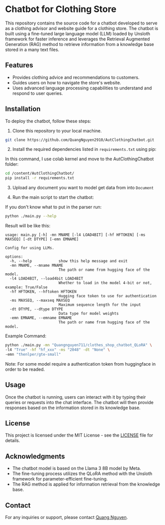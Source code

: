 # Chatbot for Clothing Store

This repository contains the source code for a chatbot developed to serve as a clothing advisor and website guide for a clothing store. The chatbot is built using a fine-tuned large language model (LLM) loaded by Unsloth framework for faster inference and leverages the Retrieval Augmented Generation (RAG) method to retrieve information from a knowledge base stored in a many text files.

## Features

- Provides clothing advice and recommendations to customers.
- Guides users on how to navigate the store's website.
- Uses advanced language processing capabilities to understand and respond to user queries.

## Installation

To deploy the chatbot, follow these steps:

1. Clone this repository to your local machine.

```bash
git clone https://github.com/QuangNguyen2910/AutClothingChatbot.git
```

2. Install the required dependencies listed in `requirements.txt` using pip:

In this command, I use colab kernel and move to the AutClothingChatbot folder:

```bash
cd /content/AutClothingChatbot/
pip install -r requirements.txt
```

3. Upload any document you want to model get data from into `Document`

4. Run the main script to start the chatbot:

If you don't know what to put in the parser run:

```bash
python ./main.py --help
```

Result will be like this:

```
usage: main.py [-h] -mn MNAME [-l4 LOAD4BIT] [-hf HFTOKEN] [-ms MAXSEQ] [-dt DTYPE] [-emn EMNAME]

Config for using LLMs.

options:
  -h, --help            show this help message and exit
  -mn MNAME, --mname MNAME
                        The path or name from hugging face of the model.
  -l4 LOAD4BIT, --load4bit LOAD4BIT
                        Whether to load in the model 4-bit or not, example: True/False
  -hf HFTOKEN, --hftoken HFTOKEN
                        Hugging face token to use for authentication
  -ms MAXSEQ, --maxseq MAXSEQ
                        Maximum sequence length for the input
  -dt DTYPE, --dtype DTYPE
                        Data type for model weights
  -emn EMNAME, --emname EMNAME
                        The path or name from hugging face of the model.
```

Example Command:

```bash
python ./main.py -mn "Quangnguyen711/clothes_shop_chatbot_QLoRA" \
-l4 "True" -hf "hf_xxx" -ms "2048" -dt "None" \
-emn "thenlper/gte-small"
```

Note: For some model require a authentication token from huggingface in order to be readed.

## Usage

Once the chatbot is running, users can interact with it by typing their queries or requests into the chat interface. The chatbot will then provide responses based on the information stored in its knowledge base.

## License

This project is licensed under the MIT License - see the [LICENSE](LICENSE) file for details.

## Acknowledgments

- The chatbot model is based on the Llama 3 8B model by Meta.
- The fine-tuning process utilizes the QLoRA method with the Unsloth framework for parameter-efficient fine-tuning.
- The RAG method is applied for information retrieval from the knowledge base.

## Contact

For any inquiries or support, please contact [Quang Nguyen](mailto:nguyenquang71103@gmail.com).
